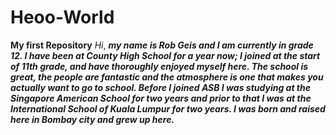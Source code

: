 # Heoo-World
**My first Repository**
*Hi*, ***my name is Rob Geis and I am currently in grade 12. I have been at County High School for a year now; I joined at the start of 11th grade, and have thoroughly enjoyed myself here. The school is great, the people are fantastic and the atmosphere is one that makes you actually want to go to school. Before I joined ASB I was studying at the Singapore American School for two years and prior to that I was at the International School of Kuala Lumpur for two years. I was born and raised here in Bombay city and grew up here.***
